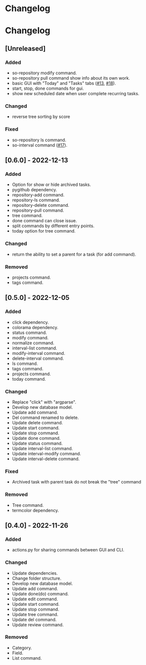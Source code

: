 # Changelog

# Changelog

## [Unreleased]

### Added

- so-repository modify command.
- so-repository pull command show info about its own work.
- basic GUI with "Today" and "Tasks" tabs ([#13](https://github.com/nikohonu/shiki-organizer/issues/13), [#18](https://github.com/nikohonu/shiki-organizer/issues/18)).
- start, stop, done commands for gui.
- show new scheduled date when user complete recurring tasks.

### Changed

- reverse tree sorting by score

### Fixed

- so-repository ls command.
- so-interval command ([#17](https://github.com/nikohonu/shiki-organizer/issues/17)).

## [0.6.0] - 2022-12-13

### Added

- Option for show or hide archived tasks.
- pygithub dependency.
- repository-add command.
- repository-ls command.
- repository-delete command.
- repository-pull command.
- tree command.
- done command can close issue.
- split commands by different entry points.
- today option for tree command.

### Changed

- return the ability to set a parent for a task (for add command).

### Removed

- projects command.
- tags command.

## [0.5.0] - 2022-12-05

### Added

- click dependency.
- colorama dependency.
- status command.
- modify command.
- normalize command.
- interval-list command.
- modify-interval command.
- delete-interval command.
- ls command.
- tags command.
- projects command.
- today command.

### Changed

- Replace "click" with "argparse".
- Develop new database model.
- Update add command.
- Del command renamed to delete.
- Update delete command.
- Update start command.
- Update stop command.
- Update done command.
- Update status command.
- Update interval-list command.
- Update interval-modify command.
- Update interval-delete command.

### Fixed

- Archived task with parent task do not break the "tree" command

### Removed

- Tree command.
- termcolor dependency.

## [0.4.0] - 2022-11-26

### Added

- actions.py for sharing commands between GUI and CLI.

### Changed

- Update dependencies.
- Change folder structure.
- Develop new database model.
- Update add command.
- Update done(do) command.
- Update edit command.
- Update start command.
- Update stop command.
- Update tree command.
- Update del command.
- Update review command.

### Removed

- Category.
- Field.
- List command.
